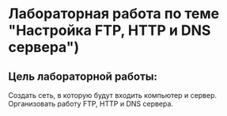 # Лабораторная работа по теме "Настройка FTP, HTTP и DNS сервера")
## Цель лабораторной работы:
Создать сеть, в которую будут входить компьютер и сервер. Организовать работу FTP, HTTP и DNS сервера.
